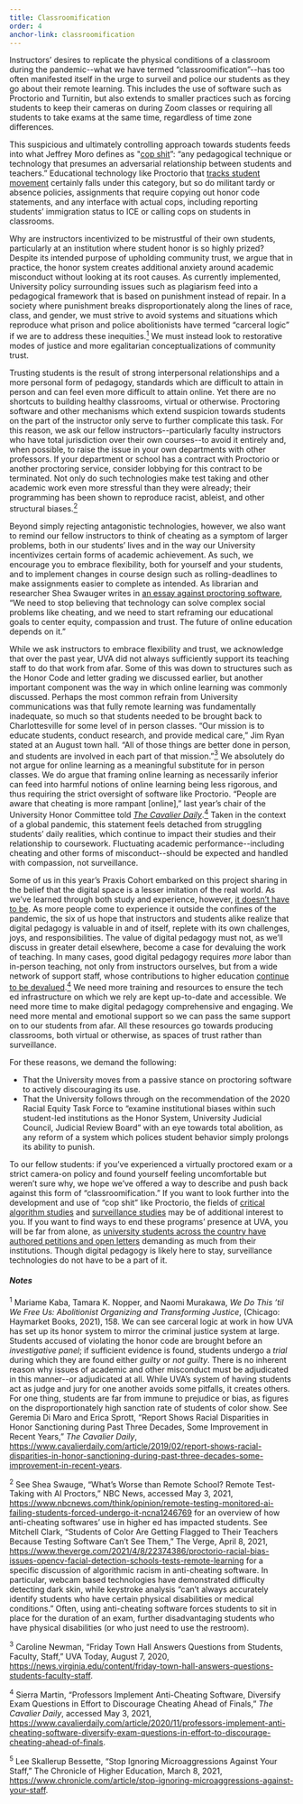 ```yaml
---
title: Classroomification
order: 4
anchor-link: classroomification
---
```

<p>Instructors’ desires to replicate the physical conditions of a classroom during the pandemic--what we have termed “classroomification”--has too often manifested itself in the urge to surveil and police our students as they go about their remote learning. This includes the use of software such as Proctorio and Turnitin, but also extends to smaller practices such as forcing students to keep their cameras on during Zoom classes or requiring all students to take exams at the same time, regardless of time zone differences.</p>
<p>This suspicious and ultimately controlling approach towards students feeds into what Jeffrey Moro defines as "<a href="https://jeffreymoro.com/blog/2020-02-13-against-cop-shit/">cop shit</a>”: “any pedagogical technique or technology that presumes an adversarial relationship between students and teachers.” Educational technology like Proctorio that <a href="https://hybridpedagogy.org/our-bodies-encoded-algorithmic-test-proctoring-in-higher-education/">tracks student movement</a> certainly falls under this category, but so do militant tardy or absence policies, assignments that require copying out honor code statements, and any interface with actual cops, including reporting students’ immigration status to ICE or calling cops on students in classrooms.</p>
<p>Why are instructors incentivized to be mistrustful of their own students, particularly at an institution where student honor is so highly prized? Despite its intended purpose of upholding community trust, we argue that in practice, the honor system creates additional anxiety around academic misconduct without looking at its root causes. As currently implemented, University policy surrounding issues such as plagiarism feed into a pedagogical framework that is based on punishment instead of repair. In a society where punishment breaks disproportionately along the lines of race, class, and gender, we must strive to avoid systems and situations which reproduce what prison and police abolitionists have termed “carceral logic” if we are to address these inequities.<a href="#fn1"><sup>1</sup></a> We must instead look to restorative modes of justice and more egalitarian conceptualizations of community trust.</p>
<p>Trusting students is the result of strong interpersonal relationships and a more personal form of pedagogy, standards which are difficult to attain in person and can feel even more difficult to attain online. Yet there are no shortcuts to building healthy classrooms, virtual or otherwise. Proctoring software and other mechanisms which extend suspicion towards students on the part of the instructor only serve to further complicate this task. For this reason, we ask our fellow instructors--particularly faculty instructors who have total jurisdiction over their own courses--to avoid it entirely and, when possible, to raise the issue in your own departments with other professors. If your department or school has a contract with Proctorio or another proctoring service, consider lobbying for this contract to be terminated. Not only do such technologies make test taking and other academic work even more stressful than they were already; their programming has been shown to reproduce racist, ableist, and other structural biases.<a href="#fn2"><sup>2</sup></a></p>
<p>Beyond simply rejecting antagonistic technologies, however, we also want to remind our fellow instructors to think of cheating as a symptom of larger problems, both in our students’ lives and in the way our University incentivizes certain forms of academic achievement. As such, we encourage you to embrace flexibility, both for yourself and your students, and to implement changes in course design such as rolling-deadlines to make assignments easier to complete as intended. As librarian and researcher Shea Swauger writes in <a href="https://www.nbcnews.com/think/opinion/remote-testing-monitored-ai-failing-students-forced-undergo-it-ncna1246769">an essay against proctoring software</a>, “We need to stop believing that technology can solve complex social problems like cheating, and we need to start reframing our educational goals to center equity, compassion and trust. The future of online education depends on it.”</p>
<p>While we ask instructors to embrace flexibility and trust, we acknowledge that over the past year, UVA did not always sufficiently support its teaching staff to do that work from afar. Some of this was down to structures such as the Honor Code and letter grading we discussed earlier, but another important component was the way in which online learning was commonly discussed. Perhaps the most common refrain from University communications was that fully remote learning was fundamentally inadequate, so much so that students needed to be brought back to Charlottesville for some level of in person classes. “Our mission is to educate students, conduct research, and provide medical care,” Jim Ryan stated at an August town hall. “All of those things are better done in person, and students are involved in each part of that mission.”<a href="#fn3"><sup>3</sup></a> We absolutely do not argue for online learning as a meaningful substitute for in person classes. We do argue that framing online learning as necessarily inferior can feed into harmful notions of online learning being less rigorous, and thus requiring the strict oversight of software like Proctorio. “People are aware that cheating is more rampant [online],” last year’s chair of the University Honor Committee told <a href="https://www.cavalierdaily.com/article/2020/11/professors-implement-anti-cheating-software-diversify-exam-questions-in-effort-to-discourage-cheating-ahead-of-finals"><i>The Cavalier Daily</i></a>.<a href="#fn4"><sup>4</sup></a> Taken in the context of a global pandemic, this statement feels detached from struggling students’ daily realities, which continue to impact their studies and their relationship to coursework. Fluctuating academic performance--including cheating and other forms of misconduct--should be expected and handled with compassion, not surveillance.</p>
<p>Some of us in this year’s Praxis Cohort embarked on this project sharing in the belief that the digital space is a lesser imitation of the real world. As we’ve learned through both study and experience, however, <a href="#coda">it doesn’t have to be</a>. As more people come to experience it outside the confines of the pandemic, the six of us hope that instructors and students alike realize that digital pedagogy is valuable in and of itself, replete with its own challenges, joys, and responsibilities. The value of digital pedagogy must not, as we’ll discuss in greater detail elsewhere, become a case for devaluing the work of teaching. In many cases, good digital pedagogy requires <i>more</i> labor than in-person teaching, not only from instructors ourselves, but from a wide network of support staff, whose contributions to higher education <a href="https://www.chronicle.com/article/stop-ignoring-microaggressions-against-your-staff">continue to be devalued</a>.<a href="#fn4"><sup>4</sup></a> We need more training and resources to ensure the tech ed infrastructure on which we rely are kept up-to-date and accessible. We need more time to make digital pedagogy comprehensive and engaging. We need more mental and emotional support so we can pass the same support on to our students from afar. All these resources go towards producing classrooms, both virtual or otherwise, as spaces of trust rather than surveillance.</p>
<p>For these reasons, we demand the following:</p>
<ul>
    <li>That the University moves from a passive stance on proctoring software to actively discouraging its use.</li>
    <li>That the University follows through on the recommendation of the 2020 Racial Equity Task Force to “examine institutional biases within such student-led institutions as the Honor System, University Judicial Council, Judicial Review Board” with an eye towards total abolition, as any reform of a system which polices student behavior simply prolongs its ability to punish.</li>
</ul>
<p>To our fellow students: if you’ve experienced a virtually proctored exam or a strict camera-on policy and found yourself feeling uncomfortable but weren’t sure why, we hope we’ve offered a way to describe and push back against this form of “classroomification.” If you want to look further into the development and use of “cop shit” like Proctorio, the fields of <a href="https://socialmediacollective.org/reading-lists/critical-algorithm-studies/">critical algorithm studies</a> and <a href="https://ojs.library.queensu.ca/index.php/surveillance-and-society">surveillance studies</a> may be of additional interest to you. If you want to find ways to end these programs’ presence at UVA, you will be far from alone, as <a href="https://www.eff.org/deeplinks/2020/09/students-are-pushing-back-against-proctoring-surveillance-apps">university students across the country have authored petitions and open letters</a> demanding as much from their institutions. Though digital pedagogy is likely here to stay, surveillance technologies do not have to be a part of it.</p>

<h4><i>Notes</i></h4>

<p id="fn1"><sup>1</sup> Mariame Kaba, Tamara K. Nopper, and Naomi Murakawa, <i>We Do This ’til We Free Us: Abolitionist Organizing and Transforming Justice</i>, (Chicago: Haymarket Books, 2021), 158. We can see carceral logic at work in how UVA has set up its honor system to mirror the criminal justice system at large. Students accused of violating the honor code are brought before an <i>investigative panel</i>; if sufficient evidence is found, students undergo a <i>trial</i> during which they are found either <i>guilty</i> or <i>not guilty</i>. There is no inherent reason why issues of academic and other misconduct must be adjudicated in this manner--or adjudicated at all. While UVA’s system of having students act as judge and jury for one another avoids some pitfalls, it creates others. For one thing, students are far from immune to prejudice or bias, as figures on the disproportionately high sanction rate of students of color show. See Geremia Di Maro and Erica Sprott, “Report Shows Racial Disparities in Honor Sanctioning during Past Three Decades, Some Improvement in Recent Years,” <i>The Cavalier Daily</i>, <a href="https://www.cavalierdaily.com/article/2019/02/report-shows-racial-disparities-in-honor-sanctioning-during-past-three-decades-some-improvement-in-recent-years">https://www.cavalierdaily.com/article/2019/02/report-shows-racial-disparities-in-honor-sanctioning-during-past-three-decades-some-improvement-in-recent-years</a>.</p>
<p id="fn2"><sup>2</sup> See Shea Swauge, “What’s Worse than Remote School? Remote Test-Taking with AI Proctors,” NBC News, accessed May 3, 2021, <a href="https://www.nbcnews.com/think/opinion/remote-testing-monitored-ai-failing-students-forced-undergo-it-ncna1246769">https://www.nbcnews.com/think/opinion/remote-testing-monitored-ai-failing-students-forced-undergo-it-ncna1246769</a> for an overview of how anti-cheating softwares’ use in higher ed has impacted students. See Mitchell Clark, “Students of Color Are Getting Flagged to Their Teachers Because Testing Software Can’t See Them,” The Verge, April 8, 2021, <a href="https://www.theverge.com/2021/4/8/22374386/proctorio-racial-bias-issues-opencv-facial-detection-schools-tests-remote-learning">https://www.theverge.com/2021/4/8/22374386/proctorio-racial-bias-issues-opencv-facial-detection-schools-tests-remote-learning</a> for a specific discussion of algorithmic racism in anti-cheating software. In particular, webcam based technologies have demonstrated difficulty detecting dark skin, while keystroke analysis “can’t always accurately identify students who have certain physical disabilities or medical conditions.” Often, using anti-cheating software forces students to sit in place for the duration of an exam, further disadvantaging students who have physical disabilities (or who just need to use the restroom).</p>
<p id="fn3"><sup>3</sup> Caroline Newman, “Friday Town Hall Answers Questions from Students, Faculty, Staff,” UVA Today, August 7, 2020, <a href="ttps://news.virginia.edu/content/friday-town-hall-answers-questions-students-faculty-staff">https://news.virginia.edu/content/friday-town-hall-answers-questions-students-faculty-staff</a>.</p>
<p id="fn4"><sup>4</sup> Sierra Martin, “Professors Implement Anti-Cheating Software, Diversify Exam Questions in Effort to Discourage Cheating Ahead of Finals,” <i>The Cavalier Daily</i>, accessed May 3, 2021, <a href="https://www.cavalierdaily.com/article/2020/11/professors-implement-anti-cheating-software-diversify-exam-questions-in-effort-to-discourage-cheating-ahead-of-finals">https://www.cavalierdaily.com/article/2020/11/professors-implement-anti-cheating-software-diversify-exam-questions-in-effort-to-discourage-cheating-ahead-of-finals</a>.</p>
<p id="fn5"><sup>5</sup> Lee Skallerup Bessette, “Stop Ignoring Microaggressions Against Your Staff,” The Chronicle of Higher Education, March 8, 2021, <a href="https://www.chronicle.com/article/stop-ignoring-microaggressions-against-your-staff">https://www.chronicle.com/article/stop-ignoring-microaggressions-against-your-staff</a>.</p>




